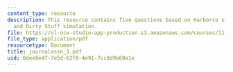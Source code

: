 ```yaml
---
content_type: resource
description: This resource contains five questions based on Harborco simulation, negotiation,
  and Dirty Stuff simulation.
file: https://ol-ocw-studio-app-production.s3.amazonaws.com/courses/11-255-negotiation-and-dispute-resolution-in-the-public-sector-spring-2005/0dee8e477e5d62f04e917cc8d9b60a1e_journalassn_3.pdf
file_type: application/pdf
resourcetype: Document
title: journalassn_3.pdf
uid: 0dee8e47-7e5d-62f0-4e91-7cc8d9b60a1e
---
```

